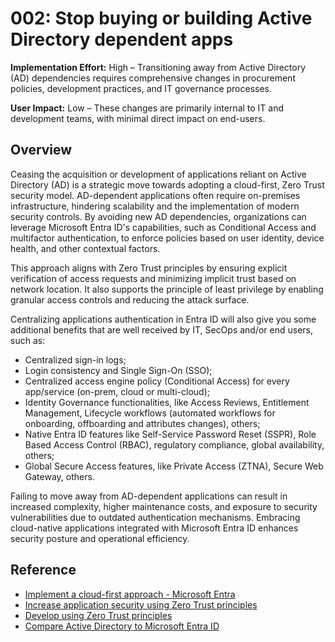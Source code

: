 # 002: Stop buying or building Active Directory dependent apps

**Implementation Effort:** High – Transitioning away from Active Directory (AD) dependencies requires comprehensive changes in procurement policies, development practices, and IT governance processes.&#x20;

**User Impact:** Low – These changes are primarily internal to IT and development teams, with minimal direct impact on end-users.

## Overview

Ceasing the acquisition or development of applications reliant on Active Directory (AD) is a strategic move towards adopting a cloud-first, Zero Trust security model. AD-dependent applications often require on-premises infrastructure, hindering scalability and the implementation of modern security controls. By avoiding new AD dependencies, organizations can leverage Microsoft Entra ID's capabilities, such as Conditional Access and multifactor authentication, to enforce policies based on user identity, device health, and other contextual factors.&#x20;

This approach aligns with Zero Trust principles by ensuring explicit verification of access requests and minimizing implicit trust based on network location. It also supports the principle of least privilege by enabling granular access controls and reducing the attack surface.&#x20;

Centralizing applications authentication in Entra ID will also give you some additional benefits that are well received by IT, SecOps and/or end users, such as:
- Centralized sign-in logs;
- Login consistency and Single Sign-On (SSO);
- Centralized access engine policy (Conditional Access) for every app/service (on-prem, cloud or multi-cloud);
- Identity Governance functionalities, like Access Reviews, Entitlement Management, Lifecycle workflows (automated workflows for onboarding, offboarding and attributes changes), others;
- Native Entra ID features like Self-Service Password Reset (SSPR), Role Based Access Control (RBAC), regulatory compliance, global availability, others;
- Global Secure Access features, like Private Access (ZTNA), Secure Web Gateway, others.

Failing to move away from AD-dependent applications can result in increased complexity, higher maintenance costs, and exposure to security vulnerabilities due to outdated authentication mechanisms. Embracing cloud-native applications integrated with Microsoft Entra ID enhances security posture and operational efficiency.

## Reference

* [Implement a cloud-first approach - Microsoft Entra](https://learn.microsoft.com/entra/architecture/road-to-the-cloud-implement)
* [Increase application security using Zero Trust principles](https://learn.microsoft.com/entra/identity-platform/zero-trust-for-developers)
* [Develop using Zero Trust principles](https://learn.microsoft.com/security/zero-trust/develop/overview)
* [Compare Active Directory to Microsoft Entra ID](https://learn.microsoft.com/entra/fundamentals/compare)